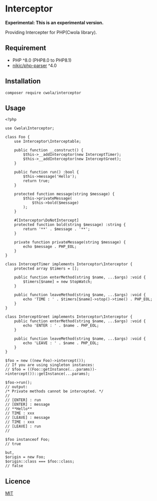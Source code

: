 # Interceptor

**Experimental: This is an experimental version.**

Providing Intercepter for PHP(Cwola library).

## Requirement
- PHP ^8.0 (PHP8.0 to PHP8.1)
- [nikic/php-parser](https://github.com/nikic/PHP-Parser) ^4.0

## Installation
```
composer require cwola/interceptor
```

## Usage
```
<?php

use Cwola\Interceptor;

class Foo {
    use Interceptor\Interceptable;

    public function __construct() {
        $this->__addInterceptor(new InterceptTimer);
        $this->__addInterceptor(new InterceptGreet);
    }

    public function run() :bool {
        $this->message('Hello');
        return true;
    }

    protected function message(string $message) {
        $this->privateMessage(
            $this->bold($message)
        );
    }

    #[Interceptor\DoNotIntercept]
    protected function bold(string $message) :string {
        return '**' . $message . '**';
    }

    private function privateMessage(string $message) {
        echo $message . PHP_EOL;
    }
}

class InterceptTimer implements Interceptor\Interceptor {
    protected array $timers = [];

    public function enterMethod(string $name, ...$args) :void {
        $timers[$name] = new StopWatch;
    }

    public function leaveMethod(string $name, ...$args) :void {
        echo 'TIME : ' . $timers[$name]->stop()->time() . PHP_EOL;
    }
}

class InterceptGreet implements Interceptor\Interceptor {
    public function enterMethod(string $name, ...$args) :void {
        echo 'ENTER : ' . $name . PHP_EOL;
    }

    public function leaveMethod(string $name, ...$args) :void {
        echo 'LEAVE : ' . $name . PHP_EOL;
    }
}

$foo = new ((new Foo)->intercept());
// If you are using singleton instances:
// $foo = ((Foo::getInstance(...params))->intercept())::getInstance(...params);

$foo->run();
// output:
/* Private methods cannot be intercepted. */
//
// [ENTER] : run
// [ENTER] : message
// **Hello**
// TIME : xxx
// [LEAVE] : message
// TIME : xxx
// [LEAVE] : run
//

$foo instanceof Foo;
// true

but,
$origin = new Foo;
$origin::class === $foo::class;
// false

```

## Licence

[MIT](https://github.com/cwola/interceptor/blob/main/LICENSE)
